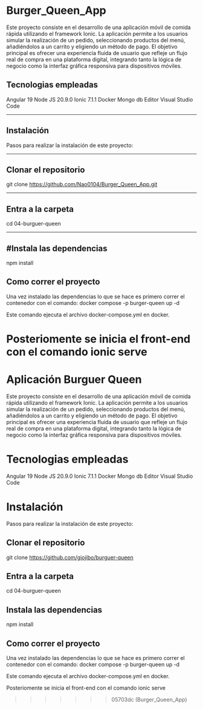 # Burger_Queen_App
Este proyecto consiste en el desarrollo de una aplicación móvil de comida rápida utilizando el framework Ionic. La aplicación permite a los usuarios simular la realización de un pedido, seleccionando productos del menú, añadiéndolos a un carrito y eligiendo un método de pago. El objetivo principal es ofrecer una experiencia fluida de usuario que refleje un flujo real de compra en una plataforma digital, integrando tanto la lógica de negocio como la interfaz gráfica responsiva para dispositivos móviles.

Tecnologias empleadas
---
Angular 19 Node JS 20.9.0 Ionic 7.1.1 Docker Mongo db Editor Visual Studio Code

---
Instalación
---
Pasos para realizar la instalación de este proyecto:

---
Clonar el repositorio
---
git clone https://github.com/Nao0104/Burger_Queen_App.git

---
Entra a la carpeta
---
cd 04-burguer-queen

---
#Instala las dependencias
---
npm install

Como correr el proyecto
---
Una vez instalado las dependencias lo que se hace es primero correr el contenedor con el comando: docker compose -p burger-queen up -d

Este comando ejecuta el archivo docker-compose.yml en docker.

Posteriomente se inicia el front-end con el comando ionic serve
=======
# Aplicación Burguer Queen 

Este proyecto consiste en el desarrollo de una aplicación móvil de comida rápida utilizando el framework Ionic. La aplicación permite a los usuarios simular la realización de un pedido, seleccionando productos del menú, añadiéndolos a un carrito y eligiendo un método de pago. El objetivo principal es ofrecer una experiencia fluida de usuario que refleje un flujo real de compra en una plataforma digital, integrando tanto la lógica de negocio como la interfaz gráfica responsiva para dispositivos móviles.

# Tecnologias empleadas 

Angular 19
Node JS 20.9.0
Ionic 7.1.1 
Docker 
Mongo db 
Editor Visual Studio Code

# Instalación 
Pasos para realizar la instalación de este proyecto: 

## Clonar el repositorio
git clone https://github.com/giojibo/burguer-queen

## Entra a la carpeta 

cd 04-burguer-queen 

## Instala las dependencias 
npm install

## Como correr el proyecto

Una vez instalado las dependencias lo que se hace es primero correr el contenedor con el comando: 
docker compose -p burger-queen up -d

Este comando ejecuta el archivo docker-compose.yml en docker. 

Posteriomente se inicia el front-end con el comando ionic serve 
>>>>>>> 05703dc (Burger_Queen_App)
